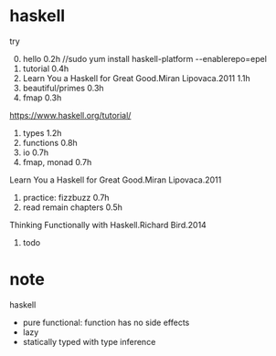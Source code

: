 # haskell

try

0. hello 0.2h //sudo yum install haskell-platform --enablerepo=epel
1. tutorial 0.4h 
2. Learn You a Haskell for Great Good.Miran Lipovaca.2011 1.1h
3. beautiful/primes 0.3h
4. fmap 0.3h

https://www.haskell.org/tutorial/

1. types 1.2h
2. functions 0.8h
3. io 0.7h
4. fmap, monad 0.7h

Learn You a Haskell for Great Good.Miran Lipovaca.2011

1. practice: fizzbuzz 0.7h
2. read remain chapters 0.5h

Thinking Functionally with Haskell.Richard Bird.2014

1. todo

# note 

haskell
- pure functional: function has no side effects
- lazy
- statically typed with type inference
